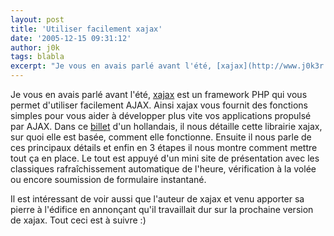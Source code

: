 ```yaml
---
layout: post
title: 'Utiliser facilement xajax'
date: '2005-12-15 09:31:12'
author: j0k
tags: blabla
excerpt: "Je vous en avais parlé avant l'été, [xajax](http://www.j0k3r.net/news-xajax-0-1-beta3-manipule-les-applications-ajax-596.html) est un framework PHP qui vous permet d'utiliser facilement AJAX. Ainsi xajax vous fournit des fonctions simples pour vous aider à développer plus vite vos applications propulsé par AJAX.     \nDans ce      …"
---
```


Je vous en avais parlé avant l'été, [xajax](http://www.j0k3r.net/news-xajax-0-1-beta3-manipule-les-applications-ajax-596.html) est un framework PHP qui vous permet d'utiliser facilement AJAX. Ainsi xajax vous fournit des fonctions simples pour vous aider à développer plus vite vos applications propulsé par AJAX.
Dans ce [billet](http://www.i-marco.nl/weblog/archive/2005/11/12/easy_ajax_for_the_masses_with_) d'un hollandais, il nous détaille cette librairie xajax, sur quoi elle est basée, comment elle fonctionne. Ensuite il nous parle de ces principaux détails et enfin en 3 étapes il nous montre comment mettre tout ça en place. Le tout est appuyé d'un mini site de présentation avec les classiques rafraîchissement automatique de l'heure, vérification à la volée ou encore soumission de formulaire instantané.

Il est intéressant de voir aussi que l'auteur de xajax et venu apporter sa pierre à l'édifice en annonçant qu'il travaillait dur sur la prochaine version de xajax.   Tout ceci est à suivre :)
